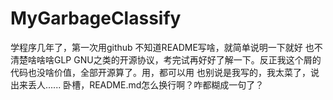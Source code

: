 # MyGarbageClassify
学程序几年了，第一次用github
不知道README写啥，就简单说明一下就好
也不清楚啥啥啥GLP GNU之类的开源协议，考完试再好好了解一下。反正我这个屑的代码也没啥价值，全部开源算了。用，都可以用
也别说是我写的，我太菜了，说出来丢人......
卧槽，README.md怎么换行啊？咋都糊成一句了？
